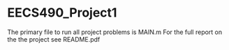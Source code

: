 # EECS490_Project1
The primary file to run all project problems is MAIN.m
For the full report on the the project see README.pdf
